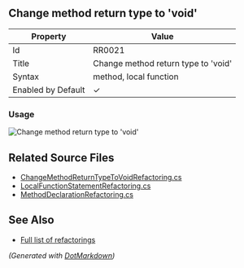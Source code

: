 ## Change method return type to 'void'

| Property           | Value                               |
| ------------------ | ----------------------------------- |
| Id                 | RR0021                              |
| Title              | Change method return type to 'void' |
| Syntax             | method, local function              |
| Enabled by Default | &#x2713;                            |

### Usage

![Change method return type to 'void'](../../images/refactorings/ChangeMethodReturnTypeToVoid.png)

## Related Source Files

* [ChangeMethodReturnTypeToVoidRefactoring.cs](../../src/Refactorings/CSharp/Refactorings/ChangeMethodReturnTypeToVoidRefactoring.cs)
* [LocalFunctionStatementRefactoring.cs](../../src/Refactorings/CSharp/Refactorings/LocalFunctionStatementRefactoring.cs)
* [MethodDeclarationRefactoring.cs](../../src/Refactorings/CSharp/Refactorings/MethodDeclarationRefactoring.cs)

## See Also

* [Full list of refactorings](Refactorings.md)

*\(Generated with [DotMarkdown](http://github.com/JosefPihrt/DotMarkdown)\)*